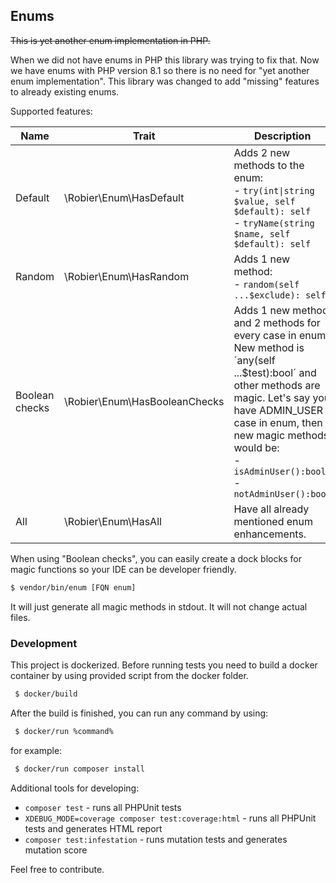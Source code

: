 Enums
-----

~~This is yet another enum implementation in PHP.~~

When we did not have enums in PHP this library was trying to fix that. Now we have enums
with PHP version 8.1 so there is no need for "yet another enum implementation". This
library was changed to add "missing" features to already existing enums.

Supported features:

| **Name**       | **Trait**                     | **Description**                                                                                                                                                                                                                                                   |
|----------------|-------------------------------|-------------------------------------------------------------------------------------------------------------------------------------------------------------------------------------------------------------------------------------------------------------------|
| Default        | \Robier\Enum\HasDefault       | Adds 2 new methods to the enum:<br>- `try(int\|string $value, self $default): self`<br>- `tryName(string $name, self $default): self`                                                                                                                             |
| Random         | \Robier\Enum\HasRandom        | Adds 1 new method:<br>- `random(self ...$exclude): self`                                                                                                                                                                                                          |
| Boolean checks | \Robier\Enum\HasBooleanChecks | Adds 1 new method and 2 methods for every case in enum.<br>New method is ´any(self ...$test):bool´ and other methods are magic. Let's say you have ADMIN_USER case in enum, then new magic methods would be:<br>- `isAdminUser():bool`<br>- `notAdminUser():bool` |
| All            | \Robier\Enum\HasAll           | Have all already mentioned enum enhancements.                                                                                                                                                                                                                     |

When using "Boolean checks", you can easily create a dock blocks for magic functions so your IDE can be
developer friendly.

```bash
$ vendor/bin/enum [FQN enum]
```
It will just generate all magic methods in stdout. It will not change actual files.

### Development

This project is dockerized. 
Before running tests you need to build a docker container by using provided script from the docker folder.

```bash
 $ docker/build
```

After the build is finished, you can run any command by using:

```bash
 $ docker/run %command%
```

for example:

```bash
 $ docker/run composer install
```

Additional tools for developing:
- `composer test` - runs all PHPUnit tests
- `XDEBUG_MODE=coverage composer test:coverage:html` - runs all PHPUnit tests and generates HTML report
- `composer test:infestation` - runs mutation tests and generates mutation score

Feel free to contribute.
